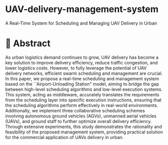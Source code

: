 # UAV-delivery-management-system
A Real-Time System for Scheduling and Managing UAV Delivery in Urban 



# 💫 Abstract 

As urban logistics demand continues to grow, UAV delivery has become a key solution to improve delivery efficiency, reduce traffic congestion, and lower logistics costs. However, to fully leverage the potential of UAV  delivery networks, efficient swarm scheduling and management are crucial. In this paper, we propose a real-time scheduling and management system based on the ``Airport-Unloading Station" model, aiming to bridge the gap between high-level scheduling algorithms and low-level execution systems. This system, acting as middleware, accurately translates the requirements from the scheduling layer into specific execution instructions, ensuring that the scheduling algorithms perform effectively in real-world environments. Additionally, we implement three collaborative scheduling schemes involving autonomous ground vehicles (AGVs), unmanned aerial vehicles (UAVs), and ground staff to further optimize overall delivery efficiency. 
Through extensive experiments, this study demonstrates the rationality and feasibility of the proposed management system, providing practical solution for the commercial application of UAVs delivery in urban.